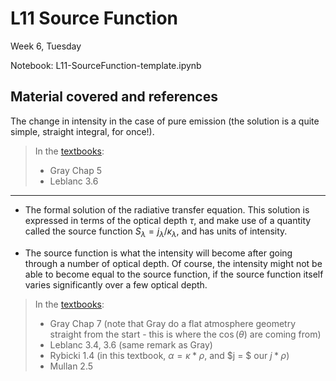 # L11 Source Function

Week 6, Tuesday

Notebook: L11-SourceFunction-template.ipynb

## Material covered and references

The change in intensity in the case of pure emission (the solution is a quite simple, straight integral, for once!).



> In the [textbooks](../textbooks.md):
> 
>* Gray Chap 5
>* Leblanc 3.6

---

* The formal solution of the radiative transfer equation. This solution is expressed in terms of the optical depth $\tau$, and make use of a quantity called the source function $S_\lambda = j_\lambda/\kappa_\lambda$, and has units of intensity.
 
* The source function is what the intensity will become after going through a number of optical depth. Of course, the intensity might not be able to become equal to the source function, if the source function itself varies significantly over a few optical depth. 


> In the [textbooks](../textbooks.md):
> 
>* Gray Chap 7 (note that Gray do a flat atmosphere geometry straight from the start - this is where the $\cos(\theta)$ are coming from)
>* Leblanc 3.4, 3.6 (same remark as Gray)
>* Rybicki 1.4 (in this textbook, $\alpha = \kappa * \rho$, and $j = $ our $j * \rho$)
>* Mullan 2.5

